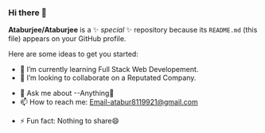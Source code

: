### Hi there 👋


**Ataburjee/Ataburjee** is a ✨ _special_ ✨ repository because its `README.md` (this file) appears on your GitHub profile.

Here are some ideas to get you started:

<!-- - 🔭 I’m currently working on ... -->
- 🌱 I’m currently learning Full Stack Web Developement.
- 👯 I’m looking to collaborate on a Reputated Company.
<!-- - 🤔 I’m looking for help with ... -->
- 💬 Ask me about --Anything🤔
- 📫 How to reach me: Email-atabur8119921@gmail.com
<!-- - 😄 Pronouns:  -->
- ⚡ Fun fact: Nothing to share😄
